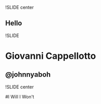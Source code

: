 !SLIDE center

## Hello

!SLIDE

# Giovanni Cappellotto
## @johnnyaboh

!SLIDE center

#I Will I Won't